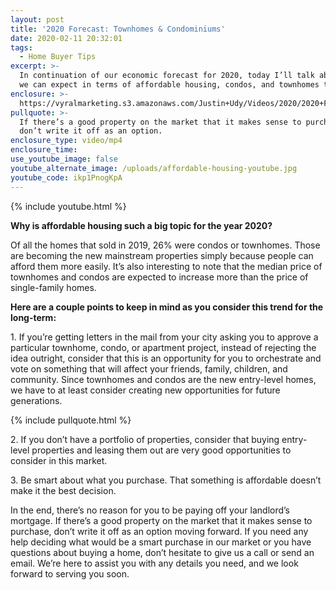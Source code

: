 ```yaml
---
layout: post
title: '2020 Forecast: Townhomes & Condominiums'
date: 2020-02-11 20:32:01
tags:
  - Home Buyer Tips
excerpt: >-
  In continuation of our economic forecast for 2020, today I’ll talk about what
  we can expect in terms of affordable housing, condos, and townhomes this year.
enclosure: >-
  https://vyralmarketing.s3.amazonaws.com/Justin+Udy/Videos/2020/2020+Forecast-+Townhomes+%26+Condominiums.mp4
pullquote: >-
  If there’s a good property on the market that it makes sense to purchase,
  don’t write it off as an option.
enclosure_type: video/mp4
enclosure_time:
use_youtube_image: false
youtube_alternate_image: /uploads/affordable-housing-youtube.jpg
youtube_code: ikp1PnogKpA
---
```


{% include youtube.html %}

**Why is affordable housing such a big topic for the year 2020?**

Of all the homes that sold in 2019, 26% were condos or townhomes. Those are becoming the new mainstream properties simply because people can afford them more easily. It’s also interesting to note that the median price of townhomes and condos are expected to increase more than the price of single-family homes.

**Here are a couple points to keep in mind as you consider this trend for the long-term:**

1\. If you’re getting letters in the mail from your city asking you to approve a particular townhome, condo, or apartment project, instead of rejecting the idea outright, consider that this is an opportunity for you to orchestrate and vote on something that will affect your friends, family, children, and community. Since townhomes and condos are the new entry-level homes, we have to at least consider creating new opportunities for future generations.

{% include pullquote.html %}

2\. If you don’t have a portfolio of properties, consider that buying entry-level properties and leasing them out are very good opportunities to consider in this market.

3\. Be smart about what you purchase. That something is affordable doesn’t make it the best decision.

In the end, there’s no reason for you to be paying off your landlord’s mortgage. If there’s a good property on the market that it makes sense to purchase, don’t write it off as an option moving forward. If you need any help deciding what would be a smart purchase in our market or you have questions about buying a home, don’t hesitate to give us a call or send an email. We’re here to assist you with any details you need, and we look forward to serving you soon.